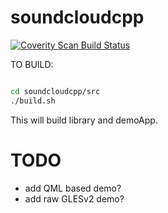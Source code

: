 soundcloudcpp
========

<a href="https://scan.coverity.com/projects/arthurfait-soundcloudcpp">
  <img alt="Coverity Scan Build Status"
       src="https://scan.coverity.com/projects/9935/badge.svg"/>
</a>

TO BUILD:

```bash

cd soundcloudcpp/src
./build.sh

```

This will build library and demoApp.

TODO
====

* add QML based demo?
* add raw GLESv2 demo?



